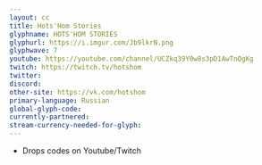 ```yaml
---
layout: cc
title: Hots'Hom Stories 
glyphname: HOTS'HOM STORIES
glyphurl: https://i.imgur.com/Jb9lkrN.png
glyphwave: 7
youtube: https://youtube.com/channel/UCZkq39Y0w8s3pD1AwTnQgKg
twitch: https://twitch.tv/hotshom
twitter: 
discord: 
other-site: https://vk.com/hotshom
primary-language: Russian
global-glyph-code: 
currently-partnered: 
stream-currency-needed-for-glyph: 
---
```

* Drops codes on Youtube/Twitch

